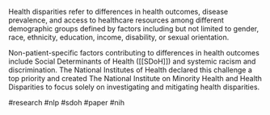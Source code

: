 Health disparities refer to differences in health outcomes, disease prevalence, and access to healthcare resources among different demographic groups defined by factors including but not limited to gender, race, ethnicity, education, income, disability, or sexual orientation. 

Non-patient-specific factors contributing to differences in health outcomes include Social Determinants of Health ([[SDoH]]) and systemic racism and discrimination. The National Institutes of Health declared this challenge a top priority and created The National Institute on Minority Health and Health Disparities to focus solely on investigating and mitigating health disparities.



#research
#nlp
#sdoh
#paper
#nih
